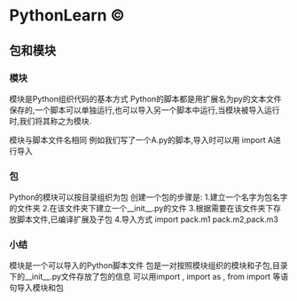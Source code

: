 #  PythonLearn &copy;

## 包和模块

### 模块

模块是Python组织代码的基本方式
Python的脚本都是用扩展名为py的文本文件保存的,一个脚本可以单独运行,也可以导入另一个脚本中运行,当模块被导入运行时,我们将其称之为模块.

模块与脚本文件名相同
例如我们写了一个A.py的脚本,导入时可以用 import A进行导入

### 包

Python的模块可以按目录组织为包
创建一个包的步骤是:
 1.建立一个名字为包名字的文件夹
 2.在该文件夹下建立一个__init__.py的文件
 3.根据需要在该文件夹下存放脚本文件,已编译扩展及子包
 4.导入方式 import pack.m1 pack.m2,pack.m3
 
 
 ### 小结
 
 模块是一个可以导入的Python脚本文件
 包是一对按照模块组织的模块和子包,目录下的__init__.py文件存放了包的信息
 可以用import ,  import as , from import 等语句导入模块和包


  




